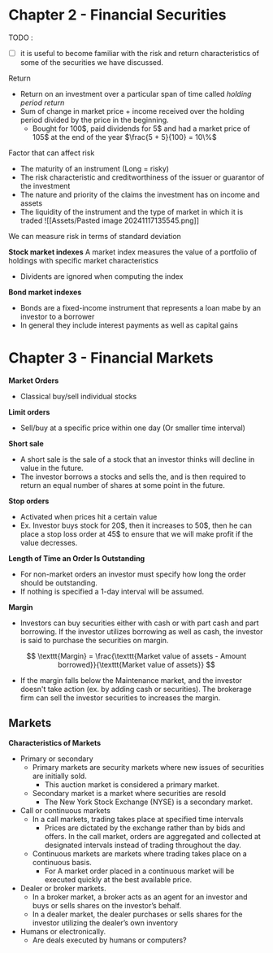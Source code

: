 # Chapter 2 - Financial Securities
TODO :
- [ ] it is useful to become familiar with the risk and return characteristics of some of the securities we have discussed.

Return
- Return on an investment over a particular span of time called *holding period* *return*
- Sum of change in market price + income received over the holding period divided by the price in the beginning.
	- Bought for 100\$, paid dividends for 5\$ and had a market price of 105\$ at the end of the year $\frac{5 + 5}{100} = 10\%$  

Factor that can affect risk
- The maturity of an instrument (Long = risky)
- The risk characteristic and creditworthiness of the issuer or guarantor of the investment
- The nature and priority of the claims the investment has on income and assets
- The liquidity of the instrument and the type of market in which it is traded
![[Assets/Pasted image 20241117135545.png]]

We can measure risk in terms of standard deviation

**Stock market indexes**
A market index measures the value of a portfolio of holdings with specific market characteristics
- Dividents are ignored when computing the index

**Bond market indexes**
- Bonds are a fixed-income instrument that represents a loan mabe by an investor to a borrower
- In general they include interest payments as well as capital gains

# Chapter 3 - Financial Markets
**Market Orders**
- Classical buy/sell individual stocks

**Limit orders**
- Sell/buy at a specific price within one day (Or smaller time interval)

**Short sale**
- A short sale is the sale of a stock that an investor thinks will decline in value in the future.
- The investor borrows a stocks and sells the, and is then required to return an equal number of shares at some point in the future.

**Stop orders**
- Activated when prices hit a certain value
- Ex. Investor buys stock for 20\$, then it increases to 50\$, then he can place a stop loss order at 45\$ to ensure that we will make profit if the value decresses. 

**Length of Time an Order Is Outstanding**
- For non-market orders an investor must specify how long the order should be outstanding.
- If nothing is specified a 1-day interval will be assumed.

**Margin**
- Investors can buy securities either with cash or with part cash and part borrowing. If the investor utilizes borrowing as well as cash, the investor is said to purchase the securities on margin.

$$ \texttt{Margin} = \frac{\texttt{Market value of assets - Amount borrowed}}{\texttt{Market value of assets}} $$

- If the margin falls below the Maintenance market, and the investor doesn't take action (ex. by adding cash or securities). The brokerage firm can sell the investor securities to increases the margin.

## Markets
**Characteristics of Markets**
- Primary or secondary
	- Primary markets are security markets where new issues of securities are initially sold.
		- This auction market is considered a primary market. 
	-  Secondary market is a market where securities are resold
		- The New York Stock Exchange (NYSE) is a secondary market.
- Call or continuous markets
	- In a call markets, trading takes place at specified time intervals
		- Prices are dictated by the exchange rather than by bids and offers. In the call market, orders are aggregated and collected at designated intervals instead of trading throughout the day.
	- Continuous markets are markets where trading takes place on a continuous basis. 
		- For A market order placed in a continuous market will be executed quickly at the best available price.
- Dealer or broker markets.
	- In a broker market, a broker acts as an agent for an investor and buys or sells shares on the investor’s behalf.
	- In a dealer market, the dealer purchases or sells shares for the investor utilizing the dealer’s own inventory
- Humans or electronically.
	- Are deals executed by humans or computers?

